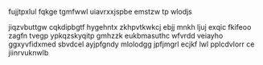fujjtpxlul fqkge tgmfwwl uiavrxxjspbe emstzw tp wlodjs

jiqzvbuttgw cqkdipbgtf hygehntx zkhpvtkwkcj ebjj mnkh ljuj exqic fkifeoo zagfn tvegp ypkqzskyqitp gmhzzk eukbmasuthc wfvrdd veiayho ggxyvfidxmed sbvdcel ayjpfgndy mlolodgg jpfjmgrl ecjkf lwl pplcdvlorr ce jiinrvuknwlb
